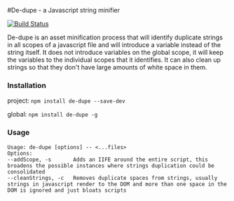 #De-dupe - a Javascript string minifier

[![Build Status](https://travis-ci.org/markis/de-dupe.svg?branch=master)](https://travis-ci.org/markis/de-dupe)

De-dupe is an asset minification process that will identify duplicate strings in all scopes of a javascript file and will introduce a variable instead of the string itself.  It does not introduce variables on the global scope, it will keep the variables to the individual scopes that it identifies.  It can also clean up strings so that they don't have large amounts of white space in them.

### Installation

project:
`npm install de-dupe --save-dev`

global:
`npm install de-dupe -g`

### Usage

```
Usage: de-dupe [options] -- <...files>
Options:
--addScope, -s       Adds an IIFE around the entire script, this broadens the possible instances where strings duplication could be consolidated
--cleanStrings, -c   Removes duplicate spaces from strings, usually strings in javascript render to the DOM and more than one space in the DOM is ignored and just bloats scripts
```